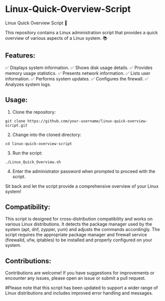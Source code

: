 # Linux-Quick-Overview-Script

Linux Quick Overview Script 🐧

This repository contains a Linux administration script that provides a quick overview of various aspects of a Linux system. 📚

## Features:

✅ Displays system information.
✅ Shows disk usage details.
✅ Provides memory usage statistics.
✅ Presents network information.
✅ Lists user information.
✅ Performs system updates.
✅ Configures the firewall.
✅ Analyzes system logs.

## Usage:
1. Clone the repository:
```
git clone https://github.com/your-username/linux-quick-overview-script.git
```
2. Change into the cloned directory:
```
cd linux-quick-overview-script
```
3. Run the script:
```
./Linux_Quick_Overview.sh
```
4. Enter the administrator password when prompted to proceed with the script.

Sit back and let the script provide a comprehensive overview of your Linux system!

## Compatibility:
This script is designed for cross-distribution compatibility and works on various Linux distributions. It detects the package manager used by the system (apt, dnf, zypper, yum) and adjusts the commands accordingly. The script requires the appropriate package manager and firewall service (firewalld, ufw, iptables) to be installed and properly configured on your system.

## Contributions:
Contributions are welcome! If you have suggestions for improvements or encounter any issues, please open an issue or submit a pull request.

#Please note that this script has been updated to support a wider range of Linux distributions and includes improved error handling and messages.
